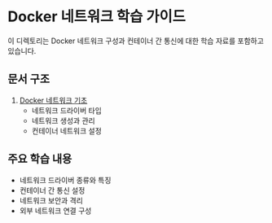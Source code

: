 # Docker 네트워크 학습 가이드

이 디렉토리는 Docker 네트워크 구성과 컨테이너 간 통신에 대한 학습 자료를 포함하고 있습니다.

## 문서 구조

1. [Docker 네트워크 기초](01_docker_network_basics.md)
   - 네트워크 드라이버 타입
   - 네트워크 생성과 관리
   - 컨테이너 네트워크 설정

## 주요 학습 내용
- 네트워크 드라이버 종류와 특징
- 컨테이너 간 통신 설정
- 네트워크 보안과 격리
- 외부 네트워크 연결 구성

